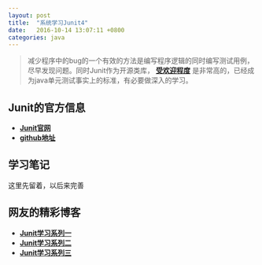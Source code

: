 ```yaml
---
layout: post
title:  "系统学习Junit4"
date:	2016-10-14 13:07:11 +0800
categories: java
---
```


> 减少程序中的bug的一个有效的方法是编写程序逻辑的同时编写测试用例，尽早发现问题。同时Junit作为开源类库， **[受欢迎程度](http://www.oschina.net/news/73667/2016-top-100-java-library)** 是非常高的，已经成为java单元测试事实上的标准，有必要做深入的学习。

## Junit的官方信息

 * **[Junit官网](http://junit.org/junit4/)**
 * **[github地址](https://github.com/junit-team/junit4)**

## 学习笔记
 
  这里先留着，以后来完善
 
## 网友的精彩博客

 * **[Junit学习系列一](https://my.oschina.net/pangyangyang/blog/144495)**
 * **[Junit学习系列二](https://my.oschina.net/pangyangyang/blog/146015)**
 * **[Junit学习系列三](https://my.oschina.net/pangyangyang/blog/153320)**
